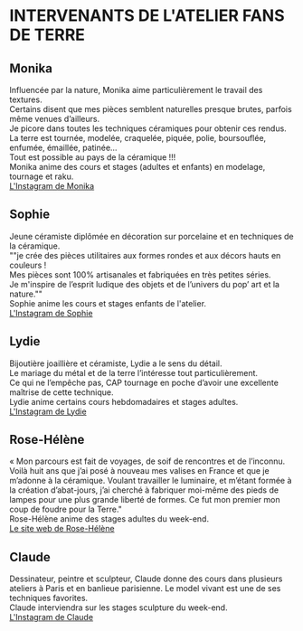 # INTERVENANTS DE L'ATELIER FANS DE TERRE
## Monika  
Influencée par la nature, Monika aime particulièrement le travail des textures.  
Certains disent que mes pièces semblent naturelles presque brutes, parfois même venues d’ailleurs.  
Je picore dans toutes les techniques céramiques pour obtenir ces rendus.  
La terre est tournée, modelée, craquelée, piquée, polie, boursouflée, enfumée, émaillée, patinée…  
Tout est possible au pays de la céramique !!!  
Monika anime des cours et stages (adultes et enfants) en modelage, tournage et raku.  
[L'Instagram de Monika](https://www.instagram.com/mkceramique/)  

## Sophie  
Jeune céramiste diplômée en décoration sur porcelaine et en techniques de la céramique.  
""je crée des pièces utilitaires aux formes rondes et aux décors hauts en couleurs !  
Mes pièces sont 100% artisanales et fabriquées en très petites séries.  
Je m'inspire de l’esprit ludique des objets et de l’univers du pop’ art et la nature.""  
Sophie anime les cours et stages enfants de l'atelier.  
[L'Instagram de Sophie](https://www.instagram.com/sophie_b_ceramique/)  

## Lydie
Bijoutière joaillière et céramiste, Lydie a le sens du détail.  
Le mariage du métal et de la terre l’intéresse tout particulièrement.  
Ce qui ne l’empêche pas, CAP tournage en poche d’avoir une excellente maîtrise de cette technique.  
Lydie anime certains cours hebdomadaires et stages adultes.  
[L'Instagram de Lydie](https//www.instagram.com/brume_lydiesmithceramique/)  

## Rose-Hélène
« Mon parcours est fait de voyages, de soif de rencontres et de l’inconnu.
Voilà huit ans que j’ai posé à nouveau mes valises en France et que je m’adonne à la céramique. Voulant travailler le luminaire, et m’étant formée à la création d’abat-jours, j’ai cherché à fabriquer moi-même des pieds de lampes pour une plus grande liberté de formes. Ce fut mon premier mon coup de foudre pour la Terre."  
Rose-Hélène anime des stages adultes du week-end.  
[Le site web de Rose-Hélène](https://atelierrosamiK.com)

## Claude
Dessinateur, peintre et sculpteur, Claude donne des cours dans plusieurs ateliers à Paris et en banlieue parisienne. Le model vivant est une de ses techniques favorites.  
Claude interviendra sur les stages sculpture du week-end.  
[L'Instagram de Claude](https//www.instagram.com/clauderhein/)  





